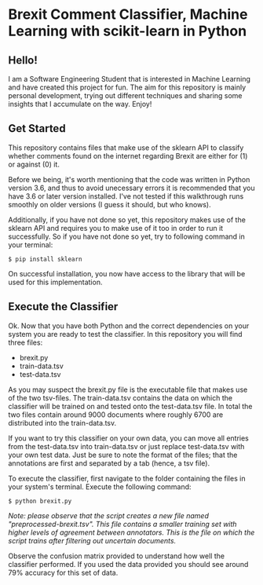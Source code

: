 # Brexit Comment Classifier, Machine Learning with scikit-learn in Python
## Hello!

I am a Software Engineering Student that is interested in Machine Learning and have created this project for fun. The aim for this repository is mainly personal development, trying out different techniques and sharing some insights that I accumulate on the way. Enjoy!

## Get Started

This repository contains files that make use of the sklearn API to classify whether comments found on the internet regarding Brexit are either for (1) or against (0) it.

Before we being, it's worth mentioning that the code was written in Python version 3.6, and thus to avoid unecessary errors it is recommended that you have 3.6 or later version installed. I've not tested if this walkthrough runs smoothly on older versions (I guess it should, but who knows).

Additionally, if you have not done so yet, this repository makes use of the sklearn API and requires you to make use of it too in order to run it successfully. So if you have not done so yet, try to following command in your terminal:
```
$ pip install sklearn
```
On successful installation, you now have access to the library that will be used for this implementation.

## Execute the Classifier
Ok. Now that you have both Python and the correct dependencies on your system you are ready to test the classifier. In this repository you will find three files:

- brexit.py
- train-data.tsv
- test-data.tsv

As you may suspect the brexit.py file is the executable file that makes use of the two tsv-files. The train-data.tsv contains the data on which the classifier will be trained on and tested onto the test-data.tsv file. In total the two files contain around 9000 documents where roughly 6700 are distributed into the train-data.tsv. 

If you want to try this classifier on your own data, you can move all entries from the test-data.tsv into train-data.tsv or just replace test-data.tsv with your own test data. Just be sure to note the format of the files; that the annotations are first and separated by a tab (hence, a tsv file).

To execute the classifier, first navigate to the folder containing the files in your system's terminal. Execute the following command:
```
$ python brexit.py
```
*Note: please observe that the script creates a new file named "preprocessed-brexit.tsv". This file contains a smaller training set with higher levels of agreement between annotators. This is the file on which the script trains after filtering out uncertain documents.*

Observe the confusion matrix provided to understand how well the classifier performed. If you used the data provided you should see around 79% accuracy for this set of data.